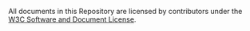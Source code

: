 All documents in this Repository are licensed by contributors
under the 
[W3C Software and Document License](https://www.w3.org/copyright/software-license/).

